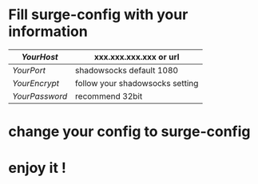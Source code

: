 # Fill surge-config with your information

| _YourHost_ | xxx.xxx.xxx.xxx or url |
| --- | --- |
| _YourPort_ | shadowsocks default 1080 |
| _YourEncrypt_ | follow your shadowsocks setting |
| _YourPassword_ | recommend 32bit  |

# change your config to surge-config

# enjoy it !
